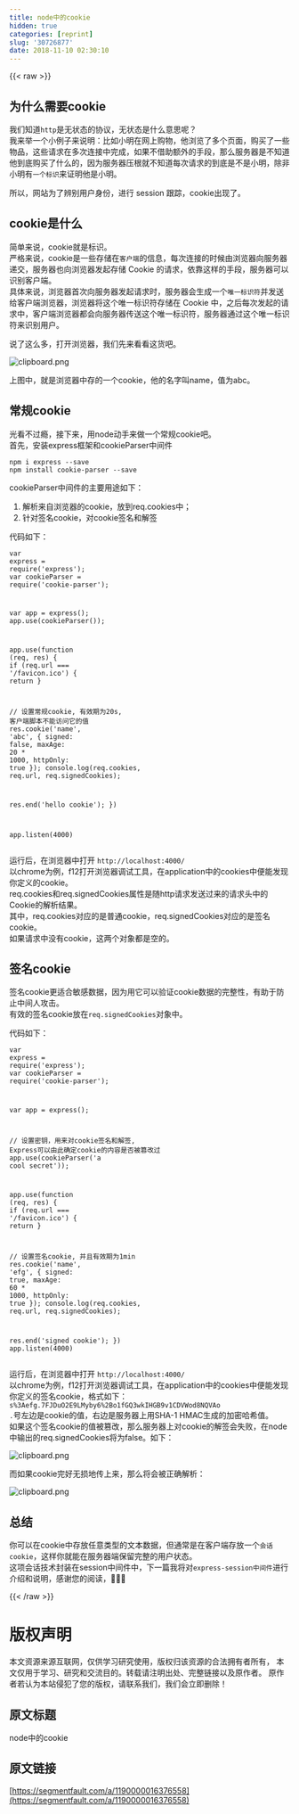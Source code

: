 ```yaml
---
title: node中的cookie
hidden: true
categories: [reprint]
slug: '30726877'
date: 2018-11-10 02:30:10
---
```


{{< raw >}}
<h2 id="articleHeader0">&#x4E3A;&#x4EC0;&#x4E48;&#x9700;&#x8981;cookie</h2><p>&#x6211;&#x4EEC;&#x77E5;&#x9053;<code>http</code>&#x662F;&#x65E0;&#x72B6;&#x6001;&#x7684;&#x534F;&#x8BAE;&#xFF0C;&#x65E0;&#x72B6;&#x6001;&#x662F;&#x4EC0;&#x4E48;&#x610F;&#x601D;&#x5462;&#xFF1F;<br>&#x6211;&#x6765;&#x4E3E;&#x4E00;&#x4E2A;&#x5C0F;&#x4F8B;&#x5B50;&#x6765;&#x8BF4;&#x660E;&#xFF1A;&#x6BD4;&#x5982;&#x5C0F;&#x660E;&#x5728;&#x7F51;&#x4E0A;&#x8D2D;&#x7269;&#xFF0C;&#x4ED6;&#x6D4F;&#x89C8;&#x4E86;&#x591A;&#x4E2A;&#x9875;&#x9762;&#xFF0C;&#x8D2D;&#x4E70;&#x4E86;&#x4E00;&#x4E9B;&#x7269;&#x54C1;&#xFF0C;&#x8FD9;&#x4E9B;&#x8BF7;&#x6C42;&#x5728;&#x591A;&#x6B21;&#x8FDE;&#x63A5;&#x4E2D;&#x5B8C;&#x6210;&#xFF0C;&#x5982;&#x679C;&#x4E0D;&#x501F;&#x52A9;&#x989D;&#x5916;&#x7684;&#x624B;&#x6BB5;&#xFF0C;&#x90A3;&#x4E48;&#x670D;&#x52A1;&#x5668;&#x662F;&#x4E0D;&#x77E5;&#x9053;&#x4ED6;&#x5230;&#x5E95;&#x8D2D;&#x4E70;&#x4E86;&#x4EC0;&#x4E48;&#x7684;&#xFF0C;&#x56E0;&#x4E3A;&#x670D;&#x52A1;&#x5668;&#x538B;&#x6839;&#x5C31;&#x4E0D;&#x77E5;&#x9053;&#x6BCF;&#x6B21;&#x8BF7;&#x6C42;&#x7684;&#x5230;&#x5E95;&#x662F;&#x4E0D;&#x662F;&#x5C0F;&#x660E;&#xFF0C;&#x9664;&#x975E;&#x5C0F;&#x660E;&#x6709;<code>&#x4E00;&#x4E2A;&#x6807;&#x8BC6;</code>&#x6765;&#x8BC1;&#x660E;&#x4ED6;&#x662F;&#x5C0F;&#x660E;&#x3002;</p><p>&#x6240;&#x4EE5;&#xFF0C;&#x7F51;&#x7AD9;&#x4E3A;&#x4E86;&#x8FA8;&#x522B;&#x7528;&#x6237;&#x8EAB;&#x4EFD;&#xFF0C;&#x8FDB;&#x884C; session &#x8DDF;&#x8E2A;&#xFF0C;cookie&#x51FA;&#x73B0;&#x4E86;&#x3002;</p><h2 id="articleHeader1">cookie&#x662F;&#x4EC0;&#x4E48;</h2><p>&#x7B80;&#x5355;&#x6765;&#x8BF4;&#xFF0C;cookie&#x5C31;&#x662F;&#x6807;&#x8BC6;&#x3002;<br>&#x4E25;&#x683C;&#x6765;&#x8BF4;&#xFF0C;cookie&#x662F;&#x4E00;&#x4E9B;&#x5B58;&#x50A8;&#x5728;<code>&#x5BA2;&#x6237;&#x7AEF;</code>&#x7684;&#x4FE1;&#x606F;&#xFF0C;&#x6BCF;&#x6B21;&#x8FDE;&#x63A5;&#x7684;&#x65F6;&#x5019;&#x7531;&#x6D4F;&#x89C8;&#x5668;&#x5411;&#x670D;&#x52A1;&#x5668;&#x9012;&#x4EA4;&#xFF0C;&#x670D;&#x52A1;&#x5668;&#x4E5F;&#x5411;&#x6D4F;&#x89C8;&#x5668;&#x53D1;&#x8D77;&#x5B58;&#x50A8; Cookie &#x7684;&#x8BF7;&#x6C42;&#xFF0C;&#x4F9D;&#x9760;&#x8FD9;&#x6837;&#x7684;&#x624B;&#x6BB5;&#xFF0C;&#x670D;&#x52A1;&#x5668;&#x53EF;&#x4EE5;&#x8BC6;&#x522B;&#x5BA2;&#x6237;&#x7AEF;&#x3002;<br>&#x5177;&#x4F53;&#x6765;&#x8BF4;&#xFF0C;&#x6D4F;&#x89C8;&#x5668;&#x9996;&#x6B21;&#x5411;&#x670D;&#x52A1;&#x5668;&#x53D1;&#x8D77;&#x8BF7;&#x6C42;&#x65F6;&#xFF0C;&#x670D;&#x52A1;&#x5668;&#x4F1A;&#x751F;&#x6210;&#x4E00;&#x4E2A;<code>&#x552F;&#x4E00;&#x6807;&#x8BC6;&#x7B26;</code>&#x5E76;&#x53D1;&#x9001;&#x7ED9;&#x5BA2;&#x6237;&#x7AEF;&#x6D4F;&#x89C8;&#x5668;&#xFF0C;&#x6D4F;&#x89C8;&#x5668;&#x5C06;&#x8FD9;&#x4E2A;&#x552F;&#x4E00;&#x6807;&#x8BC6;&#x7B26;&#x5B58;&#x50A8;&#x5728; Cookie &#x4E2D;&#xFF0C;&#x4E4B;&#x540E;&#x6BCF;&#x6B21;&#x53D1;&#x8D77;&#x7684;&#x8BF7;&#x6C42;&#x4E2D;&#xFF0C;&#x5BA2;&#x6237;&#x7AEF;&#x6D4F;&#x89C8;&#x5668;&#x90FD;&#x4F1A;&#x5411;&#x670D;&#x52A1;&#x5668;&#x4F20;&#x9001;&#x8FD9;&#x4E2A;&#x552F;&#x4E00;&#x6807;&#x8BC6;&#x7B26;&#xFF0C;&#x670D;&#x52A1;&#x5668;&#x901A;&#x8FC7;&#x8FD9;&#x4E2A;&#x552F;&#x4E00;&#x6807;&#x8BC6;&#x7B26;&#x6765;&#x8BC6;&#x522B;&#x7528;&#x6237;&#x3002;</p><p>&#x8BF4;&#x4E86;&#x8FD9;&#x4E48;&#x591A;&#xFF0C;&#x6253;&#x5F00;&#x6D4F;&#x89C8;&#x5668;&#xFF0C;&#x6211;&#x4EEC;&#x5148;&#x6765;&#x770B;&#x770B;&#x8FD9;&#x8D27;&#x5427;&#x3002;</p><p><span class="img-wrap"><img data-src="/img/bVbgSkR?w=1118&amp;h=292" src="https://static.alili.tech/img/bVbgSkR?w=1118&amp;h=292" alt="clipboard.png" title="clipboard.png" style="cursor:pointer;display:inline"></span></p><p>&#x4E0A;&#x56FE;&#x4E2D;&#xFF0C;&#x5C31;&#x662F;&#x6D4F;&#x89C8;&#x5668;&#x4E2D;&#x5B58;&#x7684;&#x4E00;&#x4E2A;cookie&#xFF0C;&#x4ED6;&#x7684;&#x540D;&#x5B57;&#x53EB;name&#xFF0C;&#x503C;&#x4E3A;abc&#x3002;</p><h2 id="articleHeader2">&#x5E38;&#x89C4;cookie</h2><p>&#x5149;&#x770B;&#x4E0D;&#x8FC7;&#x763E;&#xFF0C;&#x63A5;&#x4E0B;&#x6765;&#xFF0C;&#x7528;node&#x52A8;&#x624B;&#x6765;&#x505A;&#x4E00;&#x4E2A;&#x5E38;&#x89C4;cookie&#x5427;&#x3002;<br>&#x9996;&#x5148;&#xFF0C;&#x5B89;&#x88C5;express&#x6846;&#x67B6;&#x548C;cookieParser&#x4E2D;&#x95F4;&#x4EF6;</p><div class="widget-codetool" style="display:none"><div class="widget-codetool--inner"><span class="selectCode code-tool" data-toggle="tooltip" data-placement="top" title="" data-original-title="&#x5168;&#x9009;"></span> <span type="button" class="copyCode code-tool" data-toggle="tooltip" data-placement="top" data-clipboard-text="npm i express --save
npm install cookie-parser --save
" title="" data-original-title="&#x590D;&#x5236;"></span> <span type="button" class="saveToNote code-tool" data-toggle="tooltip" data-placement="top" title="" data-original-title="&#x653E;&#x8FDB;&#x7B14;&#x8BB0;"></span></div></div><pre class="hljs maxima"><code>npm i <span class="hljs-built_in">express</span> --<span class="hljs-built_in">save</span>
npm install cookie-parser --<span class="hljs-built_in">save</span>
</code></pre><p>cookieParser&#x4E2D;&#x95F4;&#x4EF6;&#x7684;&#x4E3B;&#x8981;&#x7528;&#x9014;&#x5982;&#x4E0B;&#xFF1A;</p><ol><li>&#x89E3;&#x6790;&#x6765;&#x81EA;&#x6D4F;&#x89C8;&#x5668;&#x7684;cookie&#xFF0C;&#x653E;&#x5230;req.cookies&#x4E2D;&#xFF1B;</li><li>&#x9488;&#x5BF9;&#x7B7E;&#x540D;cookie&#xFF0C;&#x5BF9;cookie&#x7B7E;&#x540D;&#x548C;&#x89E3;&#x7B7E;</li></ol><p>&#x4EE3;&#x7801;&#x5982;&#x4E0B;&#xFF1A;</p><div class="widget-codetool" style="display:none"><div class="widget-codetool--inner"><span class="selectCode code-tool" data-toggle="tooltip" data-placement="top" title="" data-original-title="&#x5168;&#x9009;"></span> <span type="button" class="copyCode code-tool" data-toggle="tooltip" data-placement="top" data-clipboard-text="var express = require(&apos;express&apos;);
var cookieParser = require(&apos;cookie-parser&apos;);

var app = express();
app.use(cookieParser());

app.use(function (req, res) {
  if (req.url === &apos;/favicon.ico&apos;) {
    return
  }

  // &#x8BBE;&#x7F6E;&#x5E38;&#x89C4;cookie, &#x6709;&#x6548;&#x671F;&#x4E3A;20s, &#x5BA2;&#x6237;&#x7AEF;&#x811A;&#x672C;&#x4E0D;&#x80FD;&#x8BBF;&#x95EE;&#x5B83;&#x7684;&#x503C;
  res.cookie(&apos;name&apos;, &apos;abc&apos;, { signed: false, maxAge: 20 * 1000, httpOnly: true });
  console.log(req.cookies, req.url, req.signedCookies);

  res.end(&apos;hello cookie&apos;);
})

app.listen(4000)" title="" data-original-title="&#x590D;&#x5236;"></span> <span type="button" class="saveToNote code-tool" data-toggle="tooltip" data-placement="top" title="" data-original-title="&#x653E;&#x8FDB;&#x7B14;&#x8BB0;"></span></div></div><pre class="hljs php"><code><span class="hljs-keyword">var</span> express = <span class="hljs-keyword">require</span>(<span class="hljs-string">&apos;express&apos;</span>);
<span class="hljs-keyword">var</span> cookieParser = <span class="hljs-keyword">require</span>(<span class="hljs-string">&apos;cookie-parser&apos;</span>);

<span class="hljs-keyword">var</span> app = express();
app.<span class="hljs-keyword">use</span>(cookieParser());

app.<span class="hljs-keyword">use</span>(<span class="hljs-function"><span class="hljs-keyword">function</span> <span class="hljs-params">(req, res)</span> </span>{
  <span class="hljs-keyword">if</span> (req.url === <span class="hljs-string">&apos;/favicon.ico&apos;</span>) {
    <span class="hljs-keyword">return</span>
  }

  <span class="hljs-comment">// &#x8BBE;&#x7F6E;&#x5E38;&#x89C4;cookie, &#x6709;&#x6548;&#x671F;&#x4E3A;20s, &#x5BA2;&#x6237;&#x7AEF;&#x811A;&#x672C;&#x4E0D;&#x80FD;&#x8BBF;&#x95EE;&#x5B83;&#x7684;&#x503C;</span>
  res.cookie(<span class="hljs-string">&apos;name&apos;</span>, <span class="hljs-string">&apos;abc&apos;</span>, { signed: <span class="hljs-keyword">false</span>, maxAge: <span class="hljs-number">20</span> * <span class="hljs-number">1000</span>, httpOnly: <span class="hljs-keyword">true</span> });
  console.log(req.cookies, req.url, req.signedCookies);

  res.end(<span class="hljs-string">&apos;hello cookie&apos;</span>);
})

app.listen(<span class="hljs-number">4000</span>)</code></pre><p>&#x8FD0;&#x884C;&#x540E;&#xFF0C;&#x5728;&#x6D4F;&#x89C8;&#x5668;&#x4E2D;&#x6253;&#x5F00; <code>http://localhost:4000/</code><br>&#x4EE5;chrome&#x4E3A;&#x4F8B;&#xFF0C;f12&#x6253;&#x5F00;&#x6D4F;&#x89C8;&#x5668;&#x8C03;&#x8BD5;&#x5DE5;&#x5177;&#xFF0C;&#x5728;application&#x4E2D;&#x7684;cookies&#x4E2D;&#x4FBF;&#x80FD;&#x53D1;&#x73B0;&#x4F60;&#x5B9A;&#x4E49;&#x7684;cookie&#x3002;<br>req.cookies&#x548C;req.signedCookies&#x5C5E;&#x6027;&#x662F;&#x968F;http&#x8BF7;&#x6C42;&#x53D1;&#x9001;&#x8FC7;&#x6765;&#x7684;&#x8BF7;&#x6C42;&#x5934;&#x4E2D;&#x7684;Cookie&#x7684;&#x89E3;&#x6790;&#x7ED3;&#x679C;&#x3002;<br>&#x5176;&#x4E2D;&#xFF0C;req.cookies&#x5BF9;&#x5E94;&#x7684;&#x662F;&#x666E;&#x901A;cookie&#xFF0C;req.signedCookies&#x5BF9;&#x5E94;&#x7684;&#x662F;&#x7B7E;&#x540D;cookie&#x3002;<br>&#x5982;&#x679C;&#x8BF7;&#x6C42;&#x4E2D;&#x6CA1;&#x6709;cookie&#xFF0C;&#x8FD9;&#x4E24;&#x4E2A;&#x5BF9;&#x8C61;&#x90FD;&#x662F;&#x7A7A;&#x7684;&#x3002;</p><h2 id="articleHeader3">&#x7B7E;&#x540D;cookie</h2><p>&#x7B7E;&#x540D;cookie&#x66F4;&#x9002;&#x5408;&#x654F;&#x611F;&#x6570;&#x636E;&#xFF0C;&#x56E0;&#x4E3A;&#x7528;&#x5B83;&#x53EF;&#x4EE5;&#x9A8C;&#x8BC1;cookie&#x6570;&#x636E;&#x7684;&#x5B8C;&#x6574;&#x6027;&#xFF0C;&#x6709;&#x52A9;&#x4E8E;&#x9632;&#x6B62;&#x4E2D;&#x95F4;&#x4EBA;&#x653B;&#x51FB;&#x3002;<br>&#x6709;&#x6548;&#x7684;&#x7B7E;&#x540D;cookie&#x653E;&#x5728;<code>req.signedCookies</code>&#x5BF9;&#x8C61;&#x4E2D;&#x3002;</p><p>&#x4EE3;&#x7801;&#x5982;&#x4E0B;&#xFF1A;</p><div class="widget-codetool" style="display:none"><div class="widget-codetool--inner"><span class="selectCode code-tool" data-toggle="tooltip" data-placement="top" title="" data-original-title="&#x5168;&#x9009;"></span> <span type="button" class="copyCode code-tool" data-toggle="tooltip" data-placement="top" data-clipboard-text="var express = require(&apos;express&apos;);
var cookieParser = require(&apos;cookie-parser&apos;);

var app = express();

// &#x8BBE;&#x7F6E;&#x5BC6;&#x94A5;&#xFF0C;&#x7528;&#x6765;&#x5BF9;cookie&#x7B7E;&#x540D;&#x548C;&#x89E3;&#x7B7E;, Express&#x53EF;&#x4EE5;&#x7531;&#x6B64;&#x786E;&#x5B9A;cookie&#x7684;&#x5185;&#x5BB9;&#x662F;&#x5426;&#x88AB;&#x7BE1;&#x6539;&#x8FC7;
app.use(cookieParser(&apos;a cool secret&apos;));

app.use(function (req, res) {
  if (req.url === &apos;/favicon.ico&apos;) {
    return
  }

  // &#x8BBE;&#x7F6E;&#x7B7E;&#x540D;cookie, &#x5E76;&#x4E14;&#x6709;&#x6548;&#x671F;&#x4E3A;1min
  res.cookie(&apos;name&apos;, &apos;efg&apos;, { signed: true, maxAge: 60 * 1000, httpOnly: true });
  console.log(req.cookies, req.url, req.signedCookies);

  res.end(&apos;signed cookie&apos;);
})
app.listen(4000)" title="" data-original-title="&#x590D;&#x5236;"></span> <span type="button" class="saveToNote code-tool" data-toggle="tooltip" data-placement="top" title="" data-original-title="&#x653E;&#x8FDB;&#x7B14;&#x8BB0;"></span></div></div><pre class="hljs php"><code><span class="hljs-keyword">var</span> express = <span class="hljs-keyword">require</span>(<span class="hljs-string">&apos;express&apos;</span>);
<span class="hljs-keyword">var</span> cookieParser = <span class="hljs-keyword">require</span>(<span class="hljs-string">&apos;cookie-parser&apos;</span>);

<span class="hljs-keyword">var</span> app = express();

<span class="hljs-comment">// &#x8BBE;&#x7F6E;&#x5BC6;&#x94A5;&#xFF0C;&#x7528;&#x6765;&#x5BF9;cookie&#x7B7E;&#x540D;&#x548C;&#x89E3;&#x7B7E;, Express&#x53EF;&#x4EE5;&#x7531;&#x6B64;&#x786E;&#x5B9A;cookie&#x7684;&#x5185;&#x5BB9;&#x662F;&#x5426;&#x88AB;&#x7BE1;&#x6539;&#x8FC7;</span>
app.<span class="hljs-keyword">use</span>(cookieParser(<span class="hljs-string">&apos;a cool secret&apos;</span>));

app.<span class="hljs-keyword">use</span>(<span class="hljs-function"><span class="hljs-keyword">function</span> <span class="hljs-params">(req, res)</span> </span>{
  <span class="hljs-keyword">if</span> (req.url === <span class="hljs-string">&apos;/favicon.ico&apos;</span>) {
    <span class="hljs-keyword">return</span>
  }

  <span class="hljs-comment">// &#x8BBE;&#x7F6E;&#x7B7E;&#x540D;cookie, &#x5E76;&#x4E14;&#x6709;&#x6548;&#x671F;&#x4E3A;1min</span>
  res.cookie(<span class="hljs-string">&apos;name&apos;</span>, <span class="hljs-string">&apos;efg&apos;</span>, { signed: <span class="hljs-keyword">true</span>, maxAge: <span class="hljs-number">60</span> * <span class="hljs-number">1000</span>, httpOnly: <span class="hljs-keyword">true</span> });
  console.log(req.cookies, req.url, req.signedCookies);

  res.end(<span class="hljs-string">&apos;signed cookie&apos;</span>);
})
app.listen(<span class="hljs-number">4000</span>)</code></pre><p>&#x8FD0;&#x884C;&#x540E;&#xFF0C;&#x5728;&#x6D4F;&#x89C8;&#x5668;&#x4E2D;&#x6253;&#x5F00; <code>http://localhost:4000/</code><br>&#x4EE5;chrome&#x4E3A;&#x4F8B;&#xFF0C;f12&#x6253;&#x5F00;&#x6D4F;&#x89C8;&#x5668;&#x8C03;&#x8BD5;&#x5DE5;&#x5177;&#xFF0C;&#x5728;application&#x4E2D;&#x7684;cookies&#x4E2D;&#x4FBF;&#x80FD;&#x53D1;&#x73B0;&#x4F60;&#x5B9A;&#x4E49;&#x7684;&#x7B7E;&#x540D;cookie&#xFF0C;&#x683C;&#x5F0F;&#x5982;&#x4E0B;&#xFF1A;<code>s%3Aefg.7FJDuO2E9LMyby6%2Bo1fGQ3wkIHGB9v1CDVWod8NQVAo</code><br><code>.</code>&#x53F7;&#x5DE6;&#x8FB9;&#x662F;cookie&#x7684;&#x503C;&#xFF0C;&#x53F3;&#x8FB9;&#x662F;&#x670D;&#x52A1;&#x5668;&#x4E0A;&#x7528;SHA-1 HMAC&#x751F;&#x6210;&#x7684;&#x52A0;&#x5BC6;&#x54C8;&#x5E0C;&#x503C;&#x3002;<br>&#x5982;&#x679C;&#x8FD9;&#x4E2A;&#x7B7E;&#x540D;cookie&#x7684;&#x503C;&#x88AB;&#x7BE1;&#x6539;&#xFF0C;&#x90A3;&#x4E48;&#x670D;&#x52A1;&#x5668;&#x4E0A;&#x5BF9;cookie&#x7684;&#x89E3;&#x7B7E;&#x4F1A;&#x5931;&#x8D25;&#xFF0C;&#x5728;node&#x4E2D;&#x8F93;&#x51FA;&#x7684;req.signedCookies&#x5C06;&#x4E3A;false&#x3002;&#x5982;&#x4E0B;&#xFF1A;</p><p><span class="img-wrap"><img data-src="/img/bVbgSql?w=200&amp;h=21" src="https://static.alili.tech/img/bVbgSql?w=200&amp;h=21" alt="clipboard.png" title="clipboard.png" style="cursor:pointer;display:inline"></span></p><p>&#x800C;&#x5982;&#x679C;cookie&#x5B8C;&#x597D;&#x65E0;&#x635F;&#x5730;&#x4F20;&#x4E0A;&#x6765;&#xFF0C;&#x90A3;&#x4E48;&#x5C06;&#x4F1A;&#x88AB;&#x6B63;&#x786E;&#x89E3;&#x6790;&#xFF1A;</p><p><span class="img-wrap"><img data-src="/img/bVbgSqu?w=195&amp;h=26" src="https://static.alili.tech/img/bVbgSqu?w=195&amp;h=26" alt="clipboard.png" title="clipboard.png" style="cursor:pointer;display:inline"></span></p><h2 id="articleHeader4">&#x603B;&#x7ED3;</h2><p>&#x4F60;&#x53EF;&#x4EE5;&#x5728;cookie&#x4E2D;&#x5B58;&#x653E;&#x4EFB;&#x610F;&#x7C7B;&#x578B;&#x7684;&#x6587;&#x672C;&#x6570;&#x636E;&#xFF0C;&#x4F46;&#x901A;&#x5E38;&#x662F;&#x5728;&#x5BA2;&#x6237;&#x7AEF;&#x5B58;&#x653E;&#x4E00;&#x4E2A;<code>&#x4F1A;&#x8BDD;cookie</code>&#xFF0C;&#x8FD9;&#x6837;&#x4F60;&#x5C31;&#x80FD;&#x5728;&#x670D;&#x52A1;&#x5668;&#x7AEF;&#x4FDD;&#x7559;&#x5B8C;&#x6574;&#x7684;&#x7528;&#x6237;&#x72B6;&#x6001;&#x3002;<br>&#x8FD9;&#x9879;&#x4F1A;&#x8BDD;&#x6280;&#x672F;&#x5C01;&#x88C5;&#x5728;session&#x4E2D;&#x95F4;&#x4EF6;&#x4E2D;&#xFF0C;&#x4E0B;&#x4E00;&#x7BC7;&#x6211;&#x5C06;&#x5BF9;<code>express-session&#x4E2D;&#x95F4;&#x4EF6;</code>&#x8FDB;&#x884C;&#x4ECB;&#x7ECD;&#x548C;&#x8BF4;&#x660E;&#xFF0C;&#x611F;&#x8C22;&#x60A8;&#x7684;&#x9605;&#x8BFB;&#xFF0C;&#x1F36A;&#x1F36A;&#x1F36A;</p>
{{< /raw >}}

# 版权声明
本文资源来源互联网，仅供学习研究使用，版权归该资源的合法拥有者所有，
本文仅用于学习、研究和交流目的。转载请注明出处、完整链接以及原作者。
原作者若认为本站侵犯了您的版权，请联系我们，我们会立即删除！

## 原文标题
node中的cookie

## 原文链接
[https://segmentfault.com/a/1190000016376558](https://segmentfault.com/a/1190000016376558)

